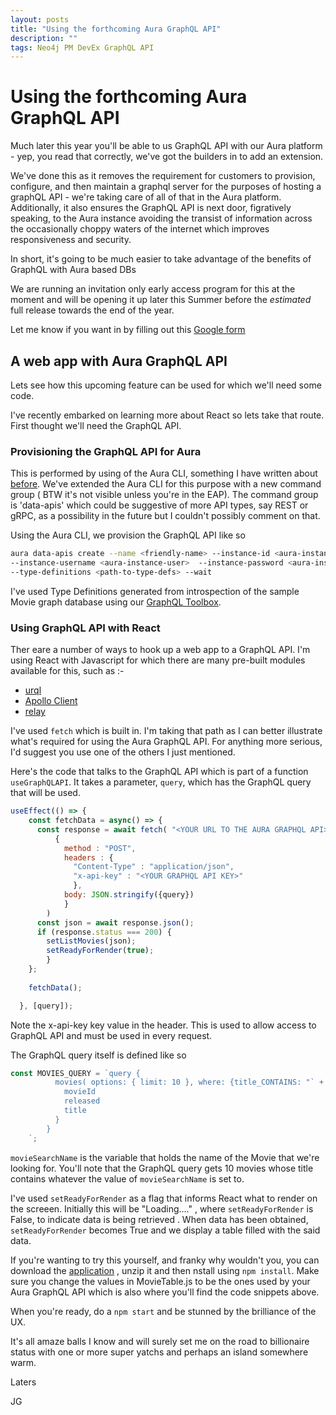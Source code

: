 ```yaml
---
layout: posts
title: "Using the forthcoming Aura GraphQL API"
description: ""
tags: Neo4j PM DevEx GraphQL API
---
```


# Using the forthcoming Aura GraphQL API

Much later this year you'll be able to us GraphQL API with our Aura platform - yep, you read that correctly, we've got the builders in to add an extension.  

We've done this as it removes the requirement for customers to provision, configure, and then maintain a graphql server for the purposes of hosting a graphQL API - we're taking care of all of that in the Aura platform.  Additionally, it also ensures the GraphQL API is next door, figratively speaking, to the Aura instance avoiding the transist of information across the occasionally choppy waters of the internet which improves responsiveness and security. 

In short, it's going to be much easier to take advantage of the benefits of GraphQL with Aura based DBs

We are running an invitation only early access program for this at the moment and will be opening it up later this Summer before the *estimated* full release towards the end of the year.  

Let me know if you want in by filling out this [Google form](https://forms.gle/3WSWtwjuj44k5LZR6)

## A web app with Aura GraphQL API

Lets see how this upcoming feature can be used for which we'll need some code.

I've recently embarked on learning more about React so lets take that route.  First thought we'll need the GraphQL API.

### Provisioning the GraphQL API for Aura

This is performed by using of the Aura CLI, something I have written about [before](https://www.pm50plus.com/2023/11/30/cli.html).  We've extended the Aura CLI for this purpose with a new command group ( BTW it's not visible unless you're in the EAP). The command group is 'data-apis' which could be suggestive of more API types,  say REST or gRPC, as a possibility in the future but I couldn't possibly comment on that.  

Using the Aura CLI, we provision the GraphQL API like so

```Bash
aura data-apis create --name <friendly-name> --instance-id <aura-instance-id> \ 
--instance-username <aura-instance-user>  --instance-password <aura-instance-password> \
--type-definitions <path-to-type-defs> --wait
``` 

I've used Type Definitions generated from introspection of the sample Movie graph database using our [GraphQL Toolbox](https://graphql-toolbox.neo4j.io/). 

### Using GraphQL API with React
Ther eare a number of ways to hook up a web app to a GraphQL API.  I'm using React with Javascript for which there are many pre-built modules available for this, such as :-

- [urql](https://commerce.nearform.com/open-source/urql/)
- [Apollo Client](https://www.apollographql.com/docs/react/api/core/ApolloClient/)
- [relay](https://relay.dev/docs/tutorial/graphql/)

I've used ```fetch``` which is built in.  I'm taking that path as I can better illustrate what's required for using the Aura GraphQL API.  For anything more serious, I'd suggest you use one of the others I just mentioned.

Here's the code that talks to the GraphQL API which is part of a function ```useGraphQLAPI```.  It takes a parameter, ```query```, which has the GraphQL query that will be used.

```JavaScript
useEffect(() => {
    const fetchData = async() => {
      const response = await fetch( "<YOUR URL TO THE AURA GRAPHQL API>" ,
          {
            method : "POST",
            headers : {
              "Content-Type" : "application/json",
              "x-api-key" : "<YOUR GRAPHQL API KEY>"
              },
            body: JSON.stringify({query})
            }
        )
      const json = await response.json();
      if (response.status === 200) {
        setListMovies(json);
        setReadyForRender(true);
        }  
    };
    
    fetchData();

  }, [query]);
```
Note the x-api-key key value in the header.  This is used to allow access to GraphQL API and must be used in every request.

The GraphQL query itself is defined like so

```JavaScript
const MOVIES_QUERY = `query {
          movies( options: { limit: 10 }, where: {title_CONTAINS: "` + movieSearchName +  `" } ) {
            movieId
            released
            title
          }
        }
    `;
```


```movieSearchName``` is the variable that holds the name of the Movie that we're looking for.  You'll note that the GraphQL query gets 10 movies whose title contains whatever the value of ```movieSearchName``` is set to. 

I've used ```setReadyForRender``` as a flag that informs React what to render on the screeen.  Initially this will be "Loading...." , where ```setReadyForRender``` is False,  to indicate data is being retrieved .  When data has been obtained, ```setReadyForRender``` becomes True and we display a table filled with the said data.

If you're wanting to try this yourself, and franky why wouldn't you, you can download the [application](../code/2024-05-03-using-aura-graphql-api_code.zip) , unzip it and then nstall using ```npm install```.  Make sure you change the values in MovieTable.js to be the ones used by your Aura GraphQL API which is also where you'll find the code snippets above.  

When you're ready, do a ```npm start``` and be stunned by the brilliance of the UX. 

It's all amaze balls I know and will surely set me on the road to billionaire status with one or more super yatchs and perhaps an island somewhere warm.


Laters

JG
